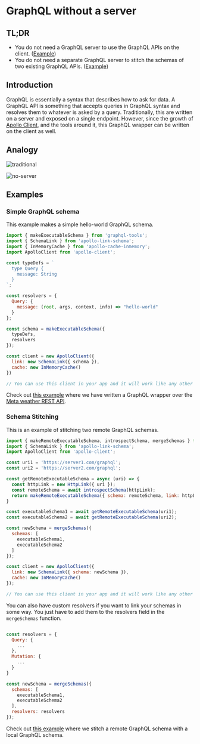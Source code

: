 # GraphQL without a server

## TL;DR

- You do not need a GraphQL server to use the GraphQL APIs on the client. ([Example](https://github.com/hasura/client-side-graphql/tree/master/examples/graphql-wrapper-rest))
- You do not need a separate GraphQL server to stitch the schemas of two existing GraphQL APIs. ([Example](https://github.com/hasura/client-side-graphql/tree/master/examples/schema-stitching))

## Introduction

GraphQL is essentially a syntax that describes how to ask for data. A GraphQL API is something that accepts queries in GraphQL syntax and resolves them to whatever is asked by a query. Traditionally, this are written on a server and exposed on a single endpoint. However, since the growth of [Apollo Client](https://www.apollographql.com/client/), and the tools around it, this GraphQL wrapper can be written on the client as well.

## Analogy

![traditional](https://raw.githubusercontent.com/hasura/client-side-graphql/master/assets/server.png)

![no-server](https://raw.githubusercontent.com/hasura/client-side-graphql/master/assets/no-server.png)

## Examples

### Simple GraphQL schema

This example makes a simple hello-world GraphQL schema.

```js
import { makeExecutableSchema } from 'graphql-tools';
import { SchemaLink } from 'apollo-link-schema';
import { InMemoryCache } from 'apollo-cache-inmemory';
import ApolloClient from 'apollo-client';

const typeDefs = `
  type Query {
    message: String
  }
`;

const resolvers = {
  Query: {
    message: (root, args, context, info) => "hello-world"
  }
};

const schema = makeExecutableSchema({
  typeDefs,
  resolvers
});

const client = new ApolloClient({
  link: new SchemaLink({ schema }),
  cache: new InMemoryCache()
})

// You can use this client in your app and it will work like any other GraphQL server

```

Check out [this example](https://github.com/hasura/client-side-graphql/tree/master/examples/graphql-wrapper-rest) where we have written a GraphQL wrapper over the [Meta weather REST API](https://www.metaweather.com/).

### Schema Stitching

This is an example of stitching two remote GraphQL schemas.

```js
import { makeRemoteExecutableSchema, introspectSchema, mergeSchemas } from 'graphql-tools';
import { SchemaLink } from 'apollo-link-schema';
import ApolloClient from 'apollo-client';

const uri1 = 'https://server1.com/graphql';
const uri2 = 'https://server2.com/graphql';

const getRemoteExecutableSchema = async (uri) => {
  const httpLink = new HttpLink({ uri });
  const remoteSchema = await introspectSchema(httpLink);
  return makeRemoteExecutableSchema({ schema: remoteSchema, link: httpLink });
}

const executableSchema1 = await getRemoteExecutableSchema(uri1);
const executableSchema2 = await getRemoteExecutableSchema(uri2);

const newSchema = mergeSchemas({
  schemas: [
    executableSchema1,
    executableSchema2
  ]
});

const client = new ApolloClient({
  link: new SchemaLink({ schema: newSchema }),
  cache: new InMemoryCache()
});

// You can use this client in your app and it will work like any other GraphQL server
```

You can also have custom resolvers if you want to link your schemas in some way. You just have to add them to the resolvers field in the `mergeSchemas` function.

```js

const resolvers = {
  Query: {
    ...
  },
  Mutation: {
    ...
  }
}

const newSchema = mergeSchemas({
  schemas: [
    executableSchema1,
    executableSchema2
  ],
  resolvers: resolvers
});
```

Check out [this example](https://github.com/hasura/client-side-graphql/tree/master/examples/schema-stitching) where we stitch a remote GraphQL schema with a local GraphQL schema.
